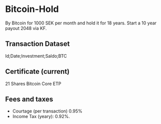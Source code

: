 # Bitcoin-Hold
By Bitcoin for 1000 SEK per month and hold it for 18 years. Start a 10 year payout 2048 via KF.


## Transaction Dataset
Id;Date;Investment;Saldo;BTC

## Certificate (current)
21 Shares Bitcoin Core ETP

## Fees and taxes
+ Courtage (per transaction) 0.95%
+ Income Tax (yeary): 0.92%.

